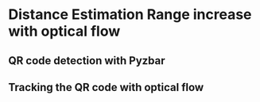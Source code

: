 # Distance Estimation Range increase with optical flow

## QR code detection with Pyzbar

## Tracking the QR code with optical flow 

